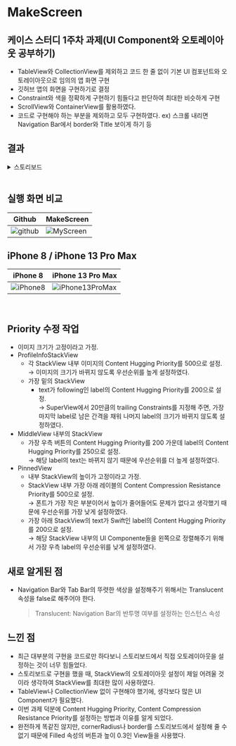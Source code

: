 # MakeScreen
## 케이스 스터디 1주차 과제(UI Component와 오토레이아웃 공부하기)
- TableView와 CollectionView를 제외하고 코드 한 줄 없이 기본 UI 컴포넌트와 오토레이아웃으로 임의의 앱 화면 구현
- 깃허브 앱의 화면을 구현하기로 결정
- Constraint와 색을 정확하게 구현하기 힘들다고 판단하여 최대한 비슷하게 구현
- ScrollView와 ContainerView를 활용하였다.
- 코드로 구현해야 하는 부분을 제외하고 모두 구현하였다. ex) 스크롤 내리면 Navigation Bar에서 border와 Title 보이게 하기 등

## 결과

<details>
  <summary> 스토리보드 </summary>
  <div markdown="0">

![스토리보드](https://user-images.githubusercontent.com/75382687/176928197-35f79d23-571f-4d7c-b5cf-b021901effda.png)

- 우측 하단은 수정하기 전에 작업해논 결과물이 아까워서 내비뒀다.

  </div>
</details>

<br>

## 실행 화면 비교

|Github|MakeScreen|
|---|---|
|![github](https://user-images.githubusercontent.com/75382687/176928173-4c4e8b65-906e-4885-91c6-a88bae390c8d.gif)|![MyScreen](https://user-images.githubusercontent.com/75382687/176928190-c70431b0-5428-44e8-971d-0571f4f415be.gif)|

## iPhone 8 / iPhone 13 Pro Max

|iPhone 8|iPhone 13 Pro Max|
|---|---|
|![iPhone8](https://user-images.githubusercontent.com/75382687/176930804-bf774fa7-ccab-45ec-aa92-9d08dd99874f.gif)|![iPhone13ProMax](https://user-images.githubusercontent.com/75382687/176930815-69bc2ff8-d19f-48f2-b4fc-3037c52af9b3.gif)|

<br> 

## Priority 수정 작업
- 이미지 크기가 고정이라고 가정.
- ProfileInfoStackView
    - 각 StackView 내부 이미지의 Content Hugging Priority를 500으로 설정.   
    → 이미지의 크기가 바뀌지 않도록 우선순위를 높게 설정하였다.
    - 가장 밑의 StackView
        - text가 following인 label의 Content Hugging Priority를 200으로 설정.  
        → SuperView에서 20만큼의 trailing Constraints를 지정해 주면, 가장 마지막 label로 남은 간격을 채워 나머지 label의 크기가 바뀌지 않도록 설정하였다.
- MiddleView 내부의 StackView
    - 가장 우측 버튼의 Content Hugging Priority를 200
    가운데 label의 Content Hugging Priority를 250으로 설정.   
    → 해당 label의 text는 바뀌지 않기 때문에 우선순위를 더 높게 설정하였다.
- PinnedView
    - 내부 StackView의 높이가 고정이라고 가정.
    - StackView 내부 가장 아래 레이블의 Content Compression Resistance Priority를 500으로 설정.  
    → 폰트가 가장 작은 부분이어서 높이가 줄어들어도 문제가 없다고 생각했기 때문에 우선순위를 가장 낮게 설정하였다.
    - 가장 아래 StackView의 text가 Swift인 label의 Content Hugging Priority를 200으로 설정.  
    → 해당 StackView 내부의 UI Componente들을 왼쪽으로 정렬해주기 위해서 가장 우측 label의 우선순위를 낮게 설정하였다.

## 새로 알게된 점
- Navigation Bar와 Tab Bar의 뚜렷한 색상을 설정해주기 위해서는 Translucent 속성을 false로 해주어야 한다.
    > Translucent: Navigation Bar의 반투명 여부를 설정하는 인스턴스 속성


## 느낀 점

- 최근 대부분의 구현을 코드로만 하다보니 스토리보드에서 직접 오토레이아웃을 설정하는 것이 너무 힘들었다.   
- 스토리보드로 구현을 했을 때, StackView의 오토레이아웃 설정이 제일 어려울 것이라 생각하여 StackView를 최대한 많이 사용하였다.   
- TableView나 CollectionView 없이 구현해야 했기에, 생각보다 많은 UI Component가 필요했다.      
- 이번 과제 덕분에 Content Hugging Priority, Content Compression Resistance Priority를 설정하는 방법과 이유를 알게 되었다.     
- 완전하게 똑같진 않지만, cornerRadius나 border를 스토리보드에서 설정해 줄 수 없기 때문에 Filled 속성의 버튼과 높이 0.3인 View들을 사용했다.  
